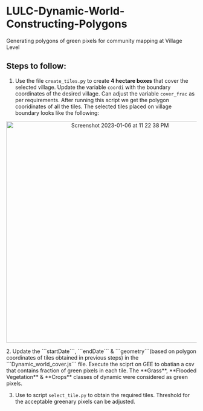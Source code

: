 # LULC-Dynamic-World-Constructing-Polygons
Generating polygons of green pixels for community mapping at Village Level

## Steps to follow:
1. Use the file ```create_tiles.py``` to create **4 hectare boxes** that cover the selected village. Update the variable ```coordi``` with the boundary coordinates of the desired village. Can adjust the variable ```cover_frac``` as per requirements. After running this script we get the polygon cooridinates of all the tiles. The selected tiles placed on village boundary looks like the following:  
<p align="center">
<img width="586" alt="Screenshot 2023-01-06 at 11 22 38 PM" src="https://user-images.githubusercontent.com/57101022/211069958-fe05857c-8827-45f5-85ef-f22e49aac87b.png">
</p>    
2. Update the ```startDate```, ```endDate``` & ```geometry```(based on polygon coordinates of tiles obtained in previous steps) in the ```Dynamic_world_cover.js``` file. Execute the sciprt on GEE to obatian a csv that contains fraction of green pixels in each tile. The **Grass**, **Flooded Vegetation** & **Crops** classes of dynamic were considered as green pixels.  

3. Use to script ```select_tile.py``` to obtain the required tiles. Threshold for the acceptable greenary pixels can be adjusted. 
